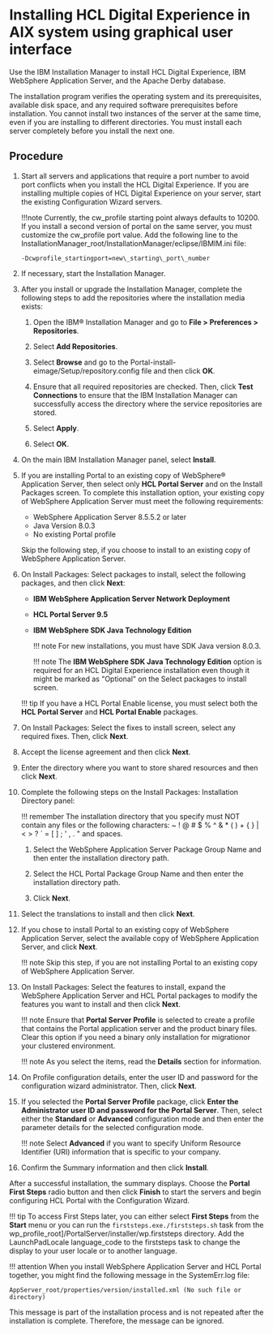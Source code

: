 # Installing HCL Digital Experience in AIX system using graphical user interface

Use the IBM Installation Manager to install HCL Digital Experience, IBM WebSphere Application Server, and the Apache Derby database.

The installation program verifies the operating system and its prerequisites, available disk space, and any required software prerequisites before installation. You cannot install two instances of the server at the same time, even if you are installing to different directories. You must install each server completely before you install the next one.

## Procedure

1.  Start all servers and applications that require a port number to avoid port conflicts when you install the HCL Digital Experience. If you are installing multiple copies of HCL Digital Experience on your server, start the existing Configuration Wizard servers.

    !!!note
        Currently, the cw_profile starting point always defaults to 10200. If you install a second version of portal on the same server, you must customize the cw_profile port value. Add the following line to the InstallationManager_root/InstallationManager/eclipse/IBMIM.ini file:

    ```
    -Dcwprofile_startingport=new\_starting\_port\_number
    ```

2.  If necessary, start the Installation Manager.

3.  After you install or upgrade the Installation Manager, complete the following steps to add the repositories where the installation media exists:

    1.  Open the IBM® Installation Manager and go to **File > Preferences > Repositories**.

    2.  Select **Add Repositories**.

    3.  Select **Browse** and go to the Portal-install-eimage/Setup/repository.config file and then click **OK**.

    4.  Ensure that all required repositories are checked. Then, click **Test Connections** to ensure that the IBM Installation Manager can successfully access the directory where the service repositories are stored.

    5.  Select **Apply**.

    6.  Select **OK**.

4.  On the main IBM Installation Manager panel, select **Install**.

5.  If you are installing Portal to an existing copy of WebSphere® Application Server, then select only **HCL Portal Server** and on the Install Packages screen. To complete this installation option, your existing copy of WebSphere Application Server must meet the following requirements:

    -   WebSphere Application Server 8.5.5.2 or later
    -   Java Version 8.0.3
    -   No existing Portal profile

    Skip the following step, if you choose to install to an existing copy of WebSphere Application Server.

6.  On Install Packages: Select packages to install, select the following packages, and then click **Next**:

    -   **IBM WebSphere Application Server Network Deployment**
    -   **HCL Portal Server 9.5**
    -   **IBM WebSphere SDK Java Technology Edition**

        !!! note
            For new installations, you must have SDK Java version 8.0.3.

        !!! note
            The **IBM WebSphere SDK Java Technology Edition** option is required for an HCL Digital Experience installation even though it might be marked as "Optional" on the Select packages to install screen.

    !!! tip
        If you have a HCL Portal Enable license, you must select both the **HCL Portal Server** and **HCL Portal Enable** packages.

7.  On Install Packages: Select the fixes to install screen, select any required fixes. Then, click **Next**.

8.  Accept the license agreement and then click **Next**.

9.  Enter the directory where you want to store shared resources and then click **Next**.

10. Complete the following steps on the Install Packages: Installation Directory panel:

    !!! remember
        The installation directory that you specify must NOT contain any files or the following characters: ~ ! @ \# $ % ^ & * ( ) + { } | < > ? ` = [ ] ; ' , . " and spaces.

    1.  Select the WebSphere Application Server Package Group Name and then enter the installation directory path.

    2.  Select the HCL Portal Package Group Name and then enter the installation directory path.

    3.  Click **Next**.

11. Select the translations to install and then click **Next**.

12. If you chose to install Portal to an existing copy of WebSphere Application Server, select the available copy of WebSphere Application Server, and click **Next**.

    !!! note
        Skip this step, if you are not installing Portal to an existing copy of WebSphere Application Server.

13. On Install Packages: Select the features to install, expand the WebSphere Application Server and HCL Portal packages to modify the features you want to install and then click **Next**.

    !!! note
        Ensure that **Portal Server Profile** is selected to create a profile that contains the Portal application server and the product binary files. Clear this option if you need a binary only installation for migrationor your clustered environment.

    !!! note
        As you select the items, read the **Details** section for information.

14. On Profile configuration details, enter the user ID and password for the configuration wizard administrator. Then, click **Next**.

15. If you selected the **Portal Server Profile** package, click **Enter the Administrator user ID and password for the Portal Server**. Then, select either the **Standard** or **Advanced** configuration mode and then enter the parameter details for the selected configuration mode.

    !!! note
        Select **Advanced** if you want to specify Uniform Resource Identifier (URI) information that is specific to your company.

16. Confirm the Summary information and then click **Install**.


After a successful installation, the summary displays. Choose the **Portal First Steps** radio button and then click **Finish** to start the servers and begin configuring HCL Portal with the Configuration Wizard.

!!! tip
    To access First Steps later, you can either select **First Steps** from the **Start** menu or you can run the `firststeps.exe./firststeps.sh` task from the wp_profile_root]/PortalServer/installer/wp.firststeps directory. Add the LaunchPadLocale language_code to the firststeps task to change the display to your user locale or to another language.

!!! attention
    When you install WebSphere Application Server and HCL Portal together, you might find the following message in the SystemErr.log file:

```
AppServer_root/properties/version/installed.xml (No such file or directory)
```

This message is part of the installation process and is not repeated after the installation is complete. Therefore, the message can be ignored.


